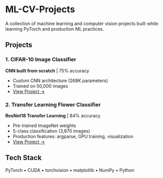 # ML-CV-Projects

A collection of machine learning and computer vision projects built while learning PyTorch and production ML practices.

## Projects

### 1. CIFAR-10 Image Classifier

**CNN built from scratch** | 75% accuracy

- Custom CNN architecture (268K parameters)
- Trained on 50,000 images
- [View Project →](./cifar10_classifier/)

### 2. Transfer Learning Flower Classifier

**ResNet18 Transfer Learning** | 84% accuracy

- Pre-trained ImageNet weights
- 5-class classification (3,670 images)
- Production features: argparse, GPU training, visualization
- [View Project →](./transfer_learning_flowers/)

## Tech Stack

PyTorch • CUDA • torchvision • matplotlib • NumPy • Python
